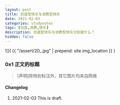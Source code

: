 ```yaml
---
layout: post
title: 创造型快乐与消费型快乐
date: 2021-02-03
categories: studynotes
tags: [创造,消费,快乐]
description: 创造型快乐与消费型快乐分别是什么？
hidden: false
---
```


![](  {{ "/assert/20_.jpg" | prepend: site.img_location }}  )

### 0x1 正文的标题






> [声明]除特别标注外，其它图片均来自网络

#### Changelog
1. 2021-02-03  This is draft.
